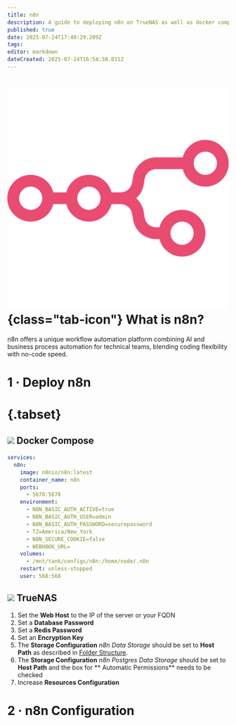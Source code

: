 ```yaml
---
title: n8n
description: A guide to deploying n8n on TrueNAS as well as docker compose
published: true
date: 2025-07-24T17:49:29.289Z
tags: 
editor: markdown
dateCreated: 2025-07-24T16:54:38.031Z
---
```


# ![](/n8n.png){class="tab-icon"} What is n8n?

n8n offers a unique workflow automation platform combining AI and business process automation for technical teams, blending coding flexibility with no-code speed.

# 1 · Deploy n8n
# {.tabset}
## <img src="/docker.png" class="tab-icon"> Docker Compose

```yaml
services:
  n8n:
    image: n8nio/n8n:latest
    container_name: n8n
    ports:
      - 5678:5678
    environment:
      - N8N_BASIC_AUTH_ACTIVE=true
      - N8N_BASIC_AUTH_USER=admin
      - N8N_BASIC_AUTH_PASSWORD=securepassword
      - TZ=America/New_York
      - N8N_SECURE_COOKIE=false
      - WEBHOOK_URL=
    volumes:
      - /mnt/tank/configs/n8n:/home/node/.n8n
    restart: unless-stopped
    user: 568:568
```

## <img src="/truenas.png" class="tab-icon"> TrueNAS

1. Set the **Web Host** to the IP of the server or your FQDN
1. Set a **Database Password**
1. Set a **Redis Password**
1. Set an **Encryption Key**
1. The **Storage Configuration** *n8n Data Storage* should be set to **Host Path** as described in [Folder Structure](/Folder-Structure).
1. The **Storage Configuration** *n8n Postgres Data Storage* should be set to **Host Path** and the box for ** Automatic Permissions** needs to be checked
1. Increase **Resources Configuration**

# 2 · n8n Configuration

